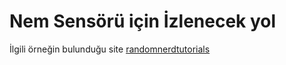 # Nem Sensörü için İzlenecek yol

İlgili örneğin bulunduğu site [randomnerdtutorials](https://randomnerdtutorials.com/esp32-esp8266-dht11-dht22-micropython-temperature-humidity-sensor/)